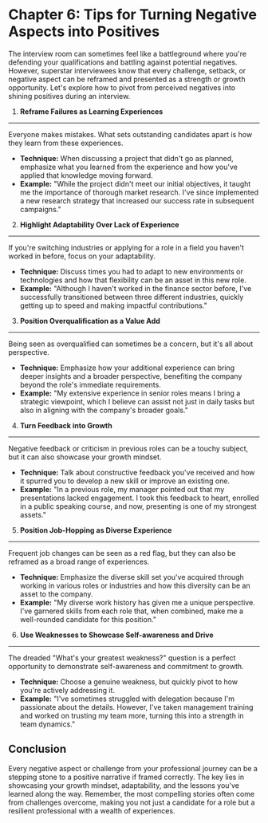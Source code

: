 Chapter 6: Tips for Turning Negative Aspects into Positives
===========================================================

The interview room can sometimes feel like a battleground where you're defending your qualifications and battling against potential negatives. However, superstar interviewees know that every challenge, setback, or negative aspect can be reframed and presented as a strength or growth opportunity. Let's explore how to pivot from perceived negatives into shining positives during an interview.

1. **Reframe Failures as Learning Experiences**
-----------------------------------------------

Everyone makes mistakes. What sets outstanding candidates apart is how they learn from these experiences.

* **Technique:** When discussing a project that didn't go as planned, emphasize what you learned from the experience and how you've applied that knowledge moving forward.
* **Example:** "While the project didn't meet our initial objectives, it taught me the importance of thorough market research. I've since implemented a new research strategy that increased our success rate in subsequent campaigns."

2. **Highlight Adaptability Over Lack of Experience**
-----------------------------------------------------

If you're switching industries or applying for a role in a field you haven't worked in before, focus on your adaptability.

* **Technique:** Discuss times you had to adapt to new environments or technologies and how that flexibility can be an asset in this new role.
* **Example:** "Although I haven't worked in the finance sector before, I've successfully transitioned between three different industries, quickly getting up to speed and making impactful contributions."

3. **Position Overqualification as a Value Add**
------------------------------------------------

Being seen as overqualified can sometimes be a concern, but it's all about perspective.

* **Technique:** Emphasize how your additional experience can bring deeper insights and a broader perspective, benefiting the company beyond the role's immediate requirements.
* **Example:** "My extensive experience in senior roles means I bring a strategic viewpoint, which I believe can assist not just in daily tasks but also in aligning with the company's broader goals."

4. **Turn Feedback into Growth**
--------------------------------

Negative feedback or criticism in previous roles can be a touchy subject, but it can also showcase your growth mindset.

* **Technique:** Talk about constructive feedback you've received and how it spurred you to develop a new skill or improve an existing one.
* **Example:** "In a previous role, my manager pointed out that my presentations lacked engagement. I took this feedback to heart, enrolled in a public speaking course, and now, presenting is one of my strongest assets."

5. **Position Job-Hopping as Diverse Experience**
-------------------------------------------------

Frequent job changes can be seen as a red flag, but they can also be reframed as a broad range of experiences.

* **Technique:** Emphasize the diverse skill set you've acquired through working in various roles or industries and how this diversity can be an asset to the company.
* **Example:** "My diverse work history has given me a unique perspective. I've garnered skills from each role that, when combined, make me a well-rounded candidate for this position."

6. **Use Weaknesses to Showcase Self-awareness and Drive**
----------------------------------------------------------

The dreaded "What's your greatest weakness?" question is a perfect opportunity to demonstrate self-awareness and commitment to growth.

* **Technique:** Choose a genuine weakness, but quickly pivot to how you're actively addressing it.
* **Example:** "I've sometimes struggled with delegation because I'm passionate about the details. However, I've taken management training and worked on trusting my team more, turning this into a strength in team dynamics."

Conclusion
----------

Every negative aspect or challenge from your professional journey can be a stepping stone to a positive narrative if framed correctly. The key lies in showcasing your growth mindset, adaptability, and the lessons you've learned along the way. Remember, the most compelling stories often come from challenges overcome, making you not just a candidate for a role but a resilient professional with a wealth of experiences.
